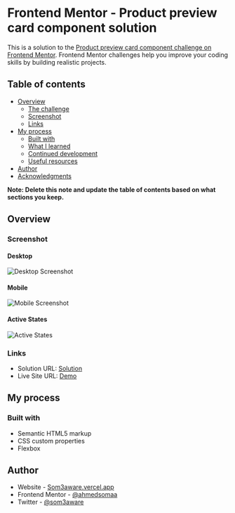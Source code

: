 # Frontend Mentor - Product preview card component solution

This is a solution to the [Product preview card component challenge on Frontend Mentor](https://www.frontendmentor.io/challenges/product-preview-card-component-GO7UmttRfa). Frontend Mentor challenges help you improve your coding skills by building realistic projects.

## Table of contents

- [Overview](#overview)
  - [The challenge](#the-challenge)
  - [Screenshot](#screenshot)
  - [Links](#links)
- [My process](#my-process)
  - [Built with](#built-with)
  - [What I learned](#what-i-learned)
  - [Continued development](#continued-development)
  - [Useful resources](#useful-resources)
- [Author](#author)
- [Acknowledgments](#acknowledgments)

**Note: Delete this note and update the table of contents based on what sections you keep.**

## Overview

### Screenshot

#### Desktop

![Desktop Screenshot](./img/desktop-screenshot.png)

#### Mobile

![Mobile Screenshot](./img/mobile-screenshot.png)

#### Active States

![Active States](./img/active-states-screenshot.png)

### Links

- Solution URL: [Solution](https://github.com/ahmedsomaa/frontendmentor-challenges/tree/main/src/newbie/product-preview-card-component/)
- Live Site URL: [Demo](https://ahmedsomaa.github.io/frontendmentor-challenges/src/newbie/product-preview-card-component/)

## My process

### Built with

- Semantic HTML5 markup
- CSS custom properties
- Flexbox

## Author

- Website - [Som3aware.vercel.app](https://som3aware.vercel.app)
- Frontend Mentor - [@ahmedsomaa](https://www.frontendmentor.io/profile/ahmedsomaa)
- Twitter - [@som3aware](https://www.x.com/som3aware)
